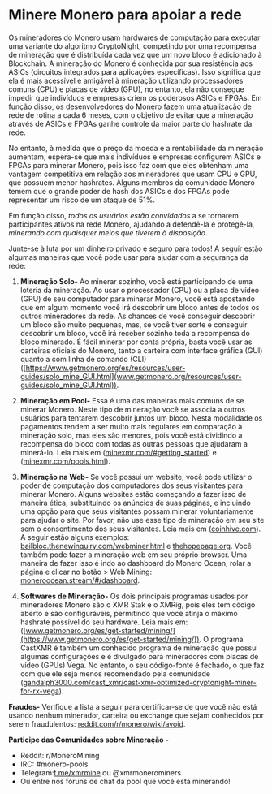 # Minere Monero para apoiar a rede

Os mineradores do Monero usam hardwares de computação para executar uma variante do algoritmo CryptoNight, competindo por uma recompensa de mineração que é distribuída cada vez que um novo bloco é adicionado à Blockchain. A mineração do Monero é conhecida por sua resistência aos ASICs (circuitos integrados para aplicações específicas). Isso significa que ela é mais acessível e amigável à mineração utilizando processadores comuns (CPU) e placas de vídeo (GPU), no entanto, ela não consegue impedir que indivíduos e empresas criem os poderosos ASICs e FPGAs. Em função disso, os desenvolvedores do Monero fazem uma atualização de rede de rotina a cada 6 meses, com o objetivo de evitar que a mineração através de ASICs e FPGAs ganhe controle da maior parte do hashrate da rede.

No entanto, à medida que o preço da moeda e a rentabilidade da mineração aumentam, espera-se que mais indivíduos e empresas configurem ASICs e FPGAs para minerar Monero, pois isso faz com que eles obtenham uma vantagem competitiva em relação aos mineradores que usam CPU e GPU, que possuem menor hashrates. Alguns membros da comunidade Monero temem que o grande poder de hash dos ASICs e dos FPGAs pode representar um risco de um ataque de 51%.

Em função disso, *todos os usuários estão convidados* a se tornarem participantes ativos na rede Monero, ajudando a defendê-la e protegê-la, *minerando com quaisquer meios que tiverem à disposição*. 

Junte-se à luta por um dinheiro privado e seguro para todos! A seguir estão algumas maneiras que você pode usar para ajudar com a segurança da rede:

1.	**Mineração Solo-** Ao minerar sozinho, você está participando de uma loteria da mineração. Ao usar o processador (CPU) ou a placa de vídeo (GPU) de seu computador para minerar Monero, você está apostando que em algum momento você irá descobrir um bloco antes de todos os outros mineradores da rede. As chances de você conseguir descobrir um bloco são muito pequenas, mas, se você tiver sorte e conseguir descobrir um bloco, você irá receber sozinho toda a recompensa do bloco minerado. É fácil minerar por conta própria, basta você usar as carteiras oficiais do Monero, tanto a carteira com interface gráfica (GUI) quanto a com linha de comando (CLI) ([https://www.getmonero.org/es/resources/user-guides/solo_mine_GUI.html](www.getmonero.org/resources/user-guides/solo_mine_GUI.html)).

2.	**Mineração em Pool-** Essa é uma das maneiras mais comuns de se minerar Monero. Neste tipo de mineração você se associa a outros usuários para tentarem descobrir juntos um bloco. Nesta modalidade os pagamentos tendem a ser muito mais regulares em comparação à mineração solo, mas eles são menores, pois você está dividindo a recompensa do bloco com todas as outras pessoas que ajudaram a minerá-lo. Leia mais em ([minexmr.com/#getting_started](https://minexmr.com/#getting_started)) e ([minexmr.com/pools.html](https://minexmr.com/pools.html)).

3.	**Mineração na Web-** Se você possui um website, você pode utilizar o poder de computação dos computadores dos seus visitantes para minerar Monero. Alguns websites estão começando a fazer isso de maneira ética, substituindo os anúncios de suas páginas, e incluindo uma opção para que seus visitantes possam minerar voluntariamente para ajudar o site. Por favor, não use esse tipo de mineração em seu site sem o consentimento dos seus visitantes. Leia mais em ([coinhive.com](https://coinhive.com/)). A seguir estão alguns exemplos: [bailbloc.thenewinquiry.com/webminer.html](https://bailbloc.thenewinquiry.com/webminer.html) e [thehopepage.org](https://www.thehopepage.org/). Você também pode fazer a mineração web em seu próprio browser. Uma maneira de fazer isso é indo ao dashboard do Monero Ocean, rolar a página e clicar no botão > Web Mining: [moneroocean.stream/#/dashboard](https://moneroocean.stream/#/dashboard).

4.	**Softwares de Mineração-** Os dois principais programas usados por mineradores Monero são o XMR Stak e o XMRig, pois eles tem código aberto e são configuráveis, permitindo que você atinja o máximo hashrate possível do seu hardware. Leia mais em: ([www.getmonero.org/es/get-started/mining/](https://www.getmonero.org/es/get-started/mining/)). O programa CastXMR é também um conhecido programa de mineração que possui algumas configurações e é divulgado para mineradores com placas de vídeo (GPUs) Vega. No entanto, o seu código-fonte é fechado, o que faz com que ele seja menos recomendado pela comunidade ([gandalph3000.com/cast_xmr/cast-xmr-optimized-cryptonight-miner-for-rx-vega](http://www.gandalph3000.com/cast_xmr/cast-xmr-optimized-cryptonight-miner-for-rx-vega/)).

**Fraudes-** Verifique a lista a seguir para certificar-se de que você não está usando nenhum minerador, carteira ou exchange que sejam conhecidos por serem fraudulentos: [reddit.com/r/monero/wiki/avoid](https://www.reddit.com/r/monero/wiki/avoid/).

**Participe das Comunidades sobre Mineração -**
-	Reddit: r/MoneroMining
-	IRC: #monero-pools
-	Telegram:[t.me/xmrmine](https://t.me/xmrmine) ou @xmrmonerominers
-	Ou entre nos fóruns de chat da pool que você está minerando!
